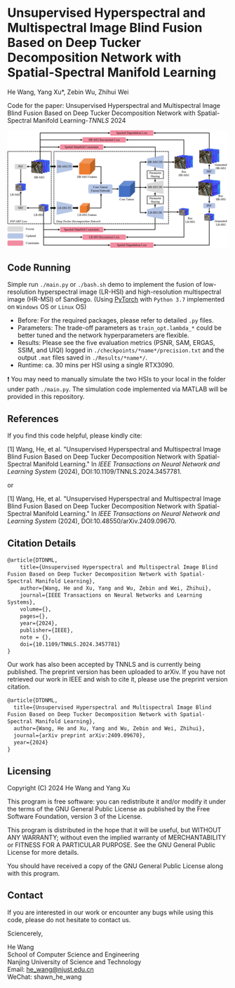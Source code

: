 # Unsupervised Hyperspectral and Multispectral Image Blind Fusion Based on Deep Tucker Decomposition Network with Spatial-Spectral Manifold Learning

He Wang, Yang Xu\*, Zebin Wu, Zhihui Wei

Code for the paper: Unsupervised Hyperspectral and Multispectral Image Blind Fusion Based on Deep Tucker Decomposition Network with Spatial-Spectral Manifold Learning-*TNNLS* 2024

<div align="center">
<img src="./pdf/DTDNML-Eng.png"/>
</div>

## Code Running 
Simple run `./main.py` or `./bash.sh` demo to implement the fusion of low-resolution hyperspectral image (LR-HSI) and high-resolution multispectral image (HR-MSI) of Sandiego. (Using [PyTorch](https://pytorch.org/) with `Python 3.7` implemented on `Windows` OS or `Linux` OS)

- Before: For the required packages, please refer to detailed `.py` files.
- Parameters: The trade-off parameters as `train_opt.lambda_*` could be better tuned and the network hyperparameters are flexible.
- Results: Please see the five evaluation metrics (PSNR, SAM, ERGAS, SSIM, and UIQI) logged in `./checkpoints/*name*/precision.txt` and the output `.mat` files saved in `./Results/*name*/`.
- Runtime: ca. 30 mins per HSI using a single RTX3090.

:exclamation: You may need to manually simulate the two HSIs to your local in the folder under path `./main.py`. The simulation code implemented via MATLAB will be provided in this repository.

## References
If you find this code helpful, please kindly cite:

[1] Wang, He, et al. "Unsupervised Hyperspectral and Multispectral Image Blind Fusion Based on Deep Tucker Decomposition Network with Spatial-Spectral Manifold Learning." In *IEEE Transactions on Neural Network and Learning System* (2024), DOI:10.1109/TNNLS.2024.3457781.

or

[1] Wang, He, et al. "Unsupervised Hyperspectral and Multispectral Image Blind Fusion Based on Deep Tucker Decomposition Network with Spatial-Spectral Manifold Learning." In *IEEE Transactions on Neural Network and Learning System* (2024), DOI:10.48550/arXiv.2409.09670.

## Citation Details
```
@article{DTDNML,
	title={Unsupervised Hyperspectral and Multispectral Image Blind Fusion Based on Deep Tucker Decomposition Network with Spatial-Spectral Manifold Learning},  
	author={Wang, He and Xu, Yang and Wu, Zebin and Wei, Zhihui},  
	journal={IEEE Transactions on Neural Networks and Learning Systems}, 
	volume={}, 
	pages={}, 
	year={2024}, 
	publisher={IEEE}, 
	note = {},
    doi={10.1109/TNNLS.2024.3457781}
}
```

Our work has also been accepted by TNNLS and is currently being published. The preprint version has been uploaded to arXiv. If you have not retrieved our work in IEEE and wish to cite it, please use the preprint version citation.

```
@article{DTDNML,
  title={Unsupervised Hyperspectral and Multispectral Image Blind Fusion Based on Deep Tucker Decomposition Network with Spatial-Spectral Manifold Learning},
  author={Wang, He and Xu, Yang and Wu, Zebin and Wei, Zhihui}, 
  journal={arXiv preprint arXiv:2409.09670},
  year={2024}
}
```

## Licensing

Copyright (C) 2024 He Wang and Yang Xu

This program is free software: you can redistribute it and/or modify it under the terms of the GNU General Public License as published by the Free Software Foundation, version 3 of the License.

This program is distributed in the hope that it will be useful, but WITHOUT ANY WARRANTY; without even the implied warranty of MERCHANTABILITY or FITNESS FOR A PARTICULAR PURPOSE. See the GNU General Public License for more details.

You should have received a copy of the GNU General Public License along with this program.

## Contact

If you are interested in our work or encounter any bugs while using this code, please do not hesitate to contact us.

Sciencerely,

He Wang
<br>
School of Computer Science and Engineering
<br>
Nanjing University of Science and Technology
<br>
Email: he_wang@njust.edu.cn
<br>
WeChat: shawn_he_wang
